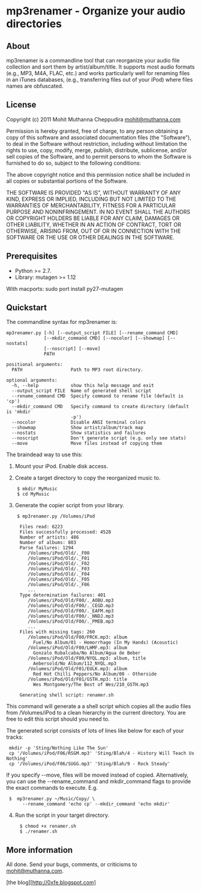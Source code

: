 # mp3renamer - Organize your audio directories

## About

mp3renamer is a commandline tool that can reorganize your audio file
collection and sort them by artist/album/title. It supports most audio formats
(e.g., MP3, M4A, FLAC, etc.) and works particularly well
for renaming files in an iTunes databases, (e.g., transferring files out of
your iPod) where files names are obfuscated.

## License

Copyright (c) 2011 Mohit Muthanna Cheppudira <mohit@muthanna.com>

Permission is hereby granted, free of charge, to any person obtaining a
copy of this software and associated documentation files (the "Software"),
to deal in the Software without restriction, including without limitation the
rights to use, copy, modify, merge, publish, distribute, sublicense, and/or
sell copies of the Software, and to permit persons to whom the Software
is furnished to do so, subject to the following conditions:

The above copyright notice and this permission notice shall be included in
all copies or substantial portions of the Software.

THE SOFTWARE IS PROVIDED "AS IS", WITHOUT WARRANTY OF ANY KIND, EXPRESS OR
IMPLIED, INCLUDING BUT NOT LIMITED TO THE WARRANTIES OF MERCHANTABILITY,
FITNESS FOR A PARTICULAR PURPOSE AND NONINFRINGEMENT. IN NO EVENT SHALL THE
AUTHORS OR COPYRIGHT HOLDERS BE LIABLE FOR ANY CLAIM, DAMAGES OR OTHER
LIABILITY, WHETHER IN AN ACTION OF CONTRACT, TORT OR OTHERWISE, ARISING FROM,
OUT OF OR IN CONNECTION WITH THE SOFTWARE OR THE USE OR OTHER DEALINGS IN
THE SOFTWARE.

## Prerequisites

*  Python >= 2.7.
*  Library: mutagen >= 1.12

With macports: sudo port install py27-mutagen

## Quickstart

The commandline syntax for mp3renamer is:

    mp3renamer.py [-h] [--output_script FILE] [--rename_command CMD]
                  [--mkdir_command CMD] [--nocolor] [--showmap] [--nostats]
                  [--noscript] [--move]
                  PATH

    positional arguments:
      PATH                  Path to MP3 root directory.

    optional arguments:
      -h, --help            show this help message and exit
      --output_script FILE  Name of generated shell script
      --rename_command CMD  Specify command to rename file (default is 'cp')
      --mkdir_command CMD   Specify command to create directory (default is 'mkdir
                            -p')
      --nocolor             Disable ANSI terminal colors
      --showmap             Show artist/album/track map
      --nostats             Show statistics and failures
      --noscript            Don't generate script (e.g. only see stats)
      --move                Move files instead of copying them

The braindead way to use this:

1. Mount your iPod. Enable disk access.

2. Create a target directory to copy the reorganized music to.

```
    $ mkdir MyMusic
    $ cd MyMusic
```

3. Generate the copier script from your library.

```
    $ mp3renamer.py /Volumes/iPod

     Files read: 6223
     Files successfully processed: 4528
     Number of artists: 486
     Number of albums: 803
     Parse failures: 1294
        /Volumes/iPod/Old/._F00
        /Volumes/iPod/Old/._F01
        /Volumes/iPod/Old/._F02
        /Volumes/iPod/Old/._F03
        /Volumes/iPod/Old/._F04
        /Volumes/iPod/Old/._F05
        /Volumes/iPod/Old/._F06
        ...
     Type determination failures: 401
        /Volumes/iPod/Old/F00/._AOBU.mp3
        /Volumes/iPod/Old/F00/._CEGD.mp3
        /Volumes/iPod/Old/F00/._EAFM.mp3
        /Volumes/iPod/Old/F00/._NNDJ.mp3
        /Volumes/iPod/Old/F00/._PMEB.mp3
        ...
     Files with missing tags: 260
        /Volumes/iPod/Old/F00/FRCK.mp3: album
          Fuel/No Album/01 - Hemorrhage (In My Hands) (Acoustic)
        /Volumes/iPod/Old/F00/LHMF.mp3: album
          Gonzalo Rubalcaba/No Album/Agua de Beber
        /Volumes/iPod/Old/F00/NYQL.mp3: album, title
          Aebersold/No Album/112_NYQL.mp3
        /Volumes/iPod/Old/F01/EULK.mp3: album
          Red Hot Chilli Peppers/No Album/00 - Otherside
        /Volumes/iPod/Old/F01/GSTH.mp3: title
          Wes Montgomery/The Best of Wes/210_GSTH.mp3

     Generating shell script: renamer.sh
```

   This command will generate a a shell script which copies all the audio
   files from /Volumes/iPod to a clean hierarchy in the current directory. You
   are free to edit this script should you need to.

   The generated script consists of lots of lines like below for each of your
   tracks:

     mkdir -p 'Sting/Nothing Like The Sun'
     cp '/Volumes/iPod/F06/RSGM.mp3' 'Sting/Blah/4 - History Will Teach Us Nothing'
     cp '/Volumes/iPod/F06/SUGG.mp3' 'Sting/Blah/9 - Rock Steady'

   If you specify --move, files will be moved instead of copied. Alternatively,
   you can use the --rename_command and mkdir_command flags to provide the exact
   commands to execute. E.g.

     $  mp3renamer.py ~/Music/Copy/ \
          --rename_command 'echo cp' --mkdir_command 'echo mkdir'

4. Run the script in your target directory.

```
     $ chmod +x renamer.sh
     $ ./renamer.sh
```

## More information

All done. Send your bugs, comments, or criticisms to mohit@muthanna.com.

[the blog][http://0xfe.blogspot.com]
